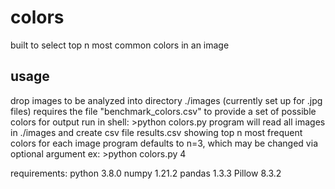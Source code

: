 # colors
built to select top n most common colors in an image

## usage
drop images to be analyzed into directory ./images (currently set up for .jpg files)
requires the file "benchmark_colors.csv" to provide a set of possible colors for output
run in shell: >python colors.py
program will read all images in ./images and create csv file results.csv
showing top n most frequent colors for each image
program defaults to n=3, which may be changed via optional argument
ex: >python colors.py 4 

requirements:
  python 3.8.0
  numpy 1.21.2
  pandas 1.3.3
  Pillow 8.3.2
